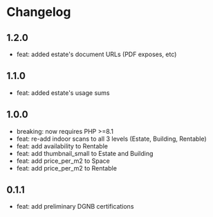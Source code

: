 # Changelog

## 1.2.0
- feat: added estate's document URLs (PDF exposes, etc)

## 1.1.0
- feat: added estate's usage sums

## 1.0.0
- breaking: now requires PHP >=8.1
- feat: re-add indoor scans to all 3 levels (Estate, Building, Rentable)
- feat: add availability to Rentable
- feat: add thumbnail_small to Estate and Building
- feat: add price_per_m2 to Space
- feat: add price_per_m2 to Rentable

## 0.1.1
- feat: add preliminary DGNB certifications
